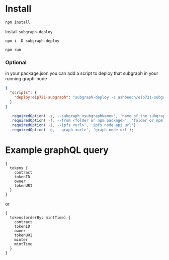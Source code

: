 # Install

`npm install`

Install `subgraph-deploy`

`npm i -D subgraph-deploy`

`npm run`

### Optional

in your package.json you can add a script to deploy that subgraph in your running graph-node

```json
{
  "scripts": {
    "deploy:eip721-subgraph": "subgraph-deploy -s ashbeech/eip721-subgraph -f eip721-subgraph -i http://localhost:5001/api -g http://localhost:8020"
  }
}
```

```javascript
  .requiredOption('-s, --subgraph <subgraphName>', 'name of the subgraph')
  .requiredOption('-f, --from <folder or npm package>', 'folder or npm package where compiled subgraphe exist')
  .requiredOption('-i, --ipfs <url>', 'ipfs node api url')
  .requiredOption('-g, --graph <url>', 'graph node url');
```

# Example graphQL query

```
{
  tokens {
    contract
    tokenID
    owner
    tokenURI
  }
}
```

or

```
{
  tokens(orderBy: mintTime) {
    contract
    tokenID
    owner
    tokenURI
    minter
    mintTime
  }
}
```
